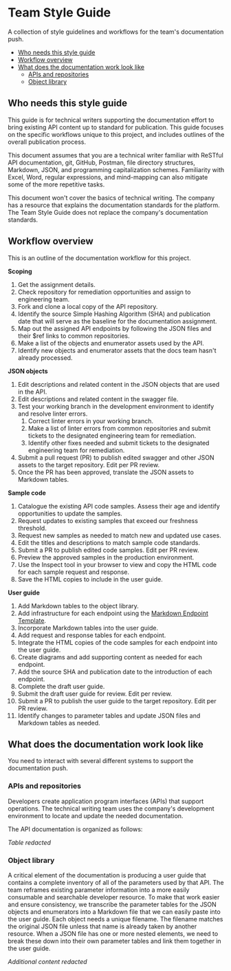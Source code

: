 # Team Style Guide

A collection of style guidelines and workflows for the team's documentation push.

- [Who needs this style guide](#who-needs-this-style-guide)   
- [Workflow overview](#workflow-overview)   
- [What does the documentation work look like](#what-does-the-documentation-work-look-like)   
   - [APIs and repositories](#apis-and-repositories)   
   - [Object library](#object-library)   

## Who needs this style guide

This guide is for technical writers supporting the documentation effort to bring existing API content up to standard for publication. This guide focuses on the specific workflows unique to this project, and includes outlines of the overall publication process.

This document assumes that you are a technical writer familiar with ReSTful API documentation, git, GitHub, Postman, file directory structures, Markdown, JSON, and programming capitalization schemes. Familiarity with Excel, Word, regular expressions, and mind-mapping can also mitigate some of the more repetitive tasks.

This document won't cover the basics of technical writing. The company has a resource that explains the documentation standards for the platform. The Team Style Guide does not replace the company's documentation standards.

## Workflow overview

This is an outline of the documentation workflow for this project.

**Scoping**
1. Get the assignment details.
1. Check repository for remediation opportunities and assign to engineering team.
1. Fork and clone a local copy of the API repository.
1. Identify the source Simple Hashing Algorithm (SHA) and publication date that will serve as the baseline for the documentation assignment.
1. Map out the assigned API endpoints by following the JSON files and their $ref links to common repositories.
1. Make a list of the objects and enumerator assets used by the API.
1. Identify new objects and enumerator assets that the docs team hasn't already processed.

**JSON objects**
1. Edit descriptions and related content in the JSON objects that are used in the API.
1. Edit descriptions and related content in the swagger file.
1. Test your working branch in the development environment to identify and resolve linter errors.
    1. Correct linter errors in your working branch.
    1. Make a list of linter errors from common repositories and submit tickets to the designated engineering team for remediation.
    1. Identify other fixes needed and submit tickets to the designated engineering team for remediation.
1. Submit a pull request (PR) to publish edited swagger and other JSON assets to the target repository. Edit per PR review.
1. Once the PR has been approved, translate the JSON assets to Markdown tables.

**Sample code**
1. Catalogue the existing API code samples. Assess their age and identify opportunities to update the samples.
1. Request updates to existing samples that exceed our freshness threshold.
1. Request new samples as needed to match new and updated use cases.
1. Edit the titles and descriptions to match sample code standards.
1. Submit a PR to publish edited code samples. Edit per PR review.
1. Preview the approved samples in the production environment.
1. Use the Inspect tool in your browser to view and copy the HTML code for each sample request and response.
1. Save the HTML copies to include in the user guide.

**User guide**
1. Add Markdown tables to the object library.
1. Add infrastructure for each endpoint using the [Markdown Endpoint Template](#markdown-endpoint-template).
1. Incorporate Markdown tables into the user guide.
1. Add request and response tables for each endpoint.
1. Integrate the HTML copies of the code samples for each endpoint into the user guide.
1. Create diagrams and add supporting content as needed for each endpoint.
1. Add the source SHA and publication date to the introduction of each endpoint.
1. Complete the draft user guide.
1. Submit the draft user guide for review. Edit per review.
1. Submit a PR to publish the user guide to the target repository. Edit per PR review.
1. Identify changes to parameter tables and update JSON files and Markdown tables as needed.

## What does the documentation work look like

You need to interact with several different systems to support the documentation push. 

### APIs and repositories

Developers create application program interfaces (APIs) that support operations. The technical writing team uses the company's development environment to locate and update the needed documentation.

The API documentation is organized as follows:

*Table redacted*

### Object library

A critical element of the documentation is producing a user guide that contains a complete inventory of all of the parameters used by that API. The team reframes existing parameter information into a more easily consumable and searchable developer resource. To make that work easier and ensure consistency, we transcribe the parameter tables for the JSON objects and enumerators into a Markdown file that we can easily paste into the user guide. Each object needs a unique filename. The filename matches the original JSON file unless that name is already taken by another resource. When a JSON file has one or more nested elements, we need to break these down into their own parameter tables and link them together in the user guide.

*Additional content redacted*

<a name="markdown-endpoint-template"></a>
